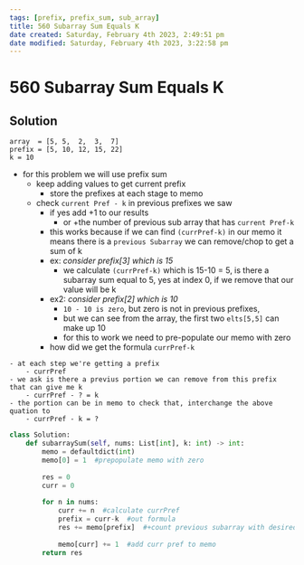```yaml
---
tags: [prefix, prefix_sum, sub_array]
title: 560 Subarray Sum Equals K
date created: Saturday, February 4th 2023, 2:49:51 pm
date modified: Saturday, February 4th 2023, 3:22:58 pm
---
```


# 560 Subarray Sum Equals K

## Solution

```example
array  = [5, 5,  2,  3,  7]
prefix = [5, 10, 12, 15, 22]
k = 10
```

- for this problem we will use prefix sum
	- keep adding values to get current prefix
		- store the prefixes at each stage to memo
	- check `current Pref - k` in previous prefixes we saw
		- if yes add +1 to our results
			- or +the number of previous sub array that has `current Pref-k`
		- this works because if we can find `(currPref-k)` in our memo it means there is a `previous Subarray` we can remove/chop to get a sum of k
		- ex: *consider prefix[3] which is 15*
			- we calculate `(currPref-k)` which is 15-10 = 5, is there a subarray sum equal to 5, yes at index 0, if we remove that our value will be k
		- ex2: *consider prefix[2] which is 10*
			- `10 - 10 is zero`, but zero is not in previous prefixes,
			- but we can see from the array, the first two `elts[5,5]` can make up 10
			- for this to work we need to pre-populate our memo with zero
		- how did we get the formula `currPref-k`

```
- at each step we're getting a prefix
	- currPref
- we ask is there a previus portion we can remove from this prefix that can give me k
	- currPref - ? = k
- the portion can be in memo to check that, interchange the above quation to
	- currPref - k = ?
```

```python
class Solution:
    def subarraySum(self, nums: List[int], k: int) -> int:
        memo = defaultdict(int)
        memo[0] = 1  #prepopulate memo with zero
        
        res = 0
        curr = 0
        
        for n in nums:
            curr += n  #calculate currPref
            prefix = curr-k  #out formula
            res += memo[prefix]  #+count previous subarray with desired prefix
            
            memo[curr] += 1  #add curr pref to memo
        return res
```
